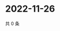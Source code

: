 # 2022-11-26

共 0 条

<!-- BEGIN WEIBO -->
<!-- 最后更新时间 Sat Nov 26 2022 02:19:06 GMT+0800 (China Standard Time) -->

<!-- END WEIBO -->

